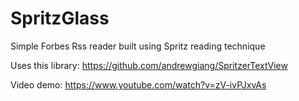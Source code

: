 SpritzGlass
===========

Simple Forbes Rss reader built using Spritz reading technique

Uses this library: https://github.com/andrewgiang/SpritzerTextView

Video demo: https://www.youtube.com/watch?v=zV-ivPJxvAs
